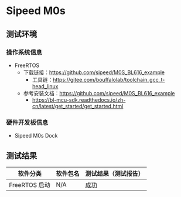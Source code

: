 # Sipeed M0s

## 测试环境

### 操作系统信息

- FreeRTOS
  - 下载链接：https://github.com/sipeed/M0S_BL616_example
      - 工具链：https://gitee.com/bouffalolab/toolchain_gcc_t-head_linux
  - 参考安装文档：https://github.com/sipeed/M0S_BL616_example
      - https://bl-mcu-sdk.readthedocs.io/zh-cn/latest/get_started/get_started.html
  
### 硬件开发板信息

- Sipeed M0s Dock

## 测试结果

| 软件分类           | 软件包名    | 测试结果（测试报告） |
|------------------|-------------|------------------|
| FreeRTOS 启动     | N/A        | [成功][FreeRTOS]  |

[FreeRTOS]: ./FreeRTOS/README_zh.md
